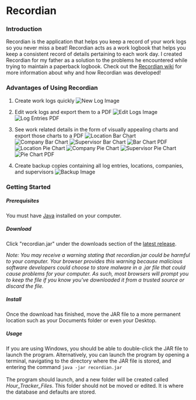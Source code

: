 # Recordian

### Introduction
Recordian is the application that helps you keep a record of your work logs so you never miss a beat! Recordian acts as a work logbook that helps you keep a consistent record of details pertaining to each work day. I created Recordian for my father as a solution to the problems he encountered while trying to maintain a paperback logbook. Check out the [Recordian wiki](https://github.com/kwilliams3/Recordian/wiki) for more information about why and how Recordian was developed!

### Advantages of Using Recordian

1. Create work logs quickly
![New Log Image](https://github.com/kwilliams3/Recordian-Images/blob/master/version3/screenshots/newLog.png)

1. Edit work logs and export them to a PDF
![Edit Logs Image](https://github.com/kwilliams3/Recordian-Images/blob/master/version3/screenshots/editLogs.png)
![Log Entries PDF](https://github.com/kwilliams3/Recordian-Images/blob/master/version3/screenshots/logEntriesPDF.png)

1. See work related details in the form of visually appealing charts and export those charts to a PDF
![Location Bar Chart](https://github.com/kwilliams3/Recordian-Images/blob/master/version3/screenshots/locationBar.png)
![Company Bar Chart](https://github.com/kwilliams3/Recordian-Images/blob/master/version3/screenshots/companyBar.png)
![Supervisor Bar Chart](https://github.com/kwilliams3/Recordian-Images/blob/master/version3/screenshots/supervisorBar.png)
![Bar Chart PDF](https://github.com/kwilliams3/Recordian-Images/blob/master/version3/screenshots/barChartPDF.png)
![Location Pie Chart](https://github.com/kwilliams3/Recordian-Images/blob/master/version3/screenshots/locationPie.png)
![Company Pie Chart](https://github.com/kwilliams3/Recordian-Images/blob/master/version3/screenshots/companyPie.png)
![Supervisor Pie Chart](https://github.com/kwilliams3/Recordian-Images/blob/master/version3/screenshots/supervisorPie.png)
![Pie Chart PDF](https://github.com/kwilliams3/Recordian-Images/blob/master/version3/screenshots/pieChartPDF.png)

1. Create backup copies containing all log entries, locations, companies, and supervisors
![Backup Image](https://github.com/kwilliams3/Recordian-Images/blob/master/version3/screenshots/backup.png)

### Getting Started


##### Prerequisites
You must have [Java](https://java.com/en/download/) installed on your computer.

##### Download
Click "recordian.jar" under the downloads section of the [latest release](https://github.com/kwilliams3/Recordian/releases).

*Note: You may receive a warning stating that recordian.jar could be harmful to your computer. Your browser provides this warning because malicious software developers could choose to store malware in a .jar file that could cause problems for your computer. As such, most browsers will prompt you to keep the file if you know you've downloaded it from a trusted source or discard the file.*

##### Install
Once the download has finished, move the JAR file to a more permanent location such as your Documents folder or even your Desktop.

##### Usage
If you are using Windows, you should be able to double-click the JAR file to launch the program. Alternatively, you can launch the program by opening a terminal, navigating to the directory where the JAR file is stored, and entering the command `java -jar recordian.jar`
<br>
<br>
The program should launch, and a new folder will be created called *Hour_Tracker_Files*. This folder should not be moved or edited. It is where the database and defaults are stored.
